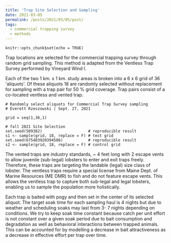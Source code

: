 ```yaml
---
title: 'Trap Site Selection and Sampling'
date: 2021-03-05
permalink: /posts/2021/03/05/post/
tags:
  - commercial trapping survey
  - methods
---
```

```{r setup, include=FALSE}
knitr::opts_chunk$set(echo = TRUE)
```
Trap locations are selected for the commercial trapping survey through random grid sampling. This method is adapted from the Ventless Trap Survey performed by Vineyard Wind I. 

Each of the two 1 km. x 1 km. study areas is broken into a 6 x 6 grid of 36 'aliquots'. Of these aliquots 18 are randomly selected without replacement for sampling with a trap pair for 50 % grid coverage. Trap pairs consist of a co-located ventless and vented trap. 

```{r aliquot selection}
# Randomly select aliquots for Commercial Trap Survey sampling
# Everett Rzeszowski | Sept. 27, 2021

grid = seq(1,36,1)

# fall 2021 Site Selection
set.seed(509382)                    # reproducible result
s1 <- sample(grid, 18, replace = F) # test grid
set.seed(675483920394586)           # reproducible result
s2 <- sample(grid, 18, replace = F) # control grid
```

The vented traps are industry standards, ~ 4 feet long with 2 escape vents to allow juvenile (sub-legal) lobsters to enter and exit traps freely. Therefore, these traps are targeting the landable (legal) size class of lobster. The ventless traps require a special license from Maine Dept. of Marine Resources (ME DMR) to fish and do not feature escape vents. This allows the ventless trap to capture both sub-legal and legal lobsters, enabling us to sample the population more holistically.

Each trap is baited with pogy and then set in the center of its selected aliquot. The target soak time for each sampling haul is 4 nights but due to weather and scheduling soaks may last from 3- 7 nights depending on conditions. We try to keep soak time constant because catch per unit effort is not constant over a given soak period due to bait consumption and degradation as well as behavioral interactions between trapped animals. This can be accounted for by modelling a decrease in bait attractiveness as a decrease in effective effort per trap over time. 
